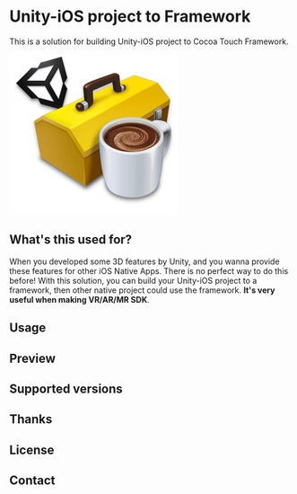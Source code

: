 # Unity-iOS project to Framework

This is a solution for building Unity-iOS project to Cocoa Touch Framework. 

![flat-path-headers](https://github.com/Octten/image-store/blob/master/unity-framework-md/icon.png?raw=true)

## What's this used for?

When you developed some 3D features by Unity, and you wanna provide these features for other iOS Native Apps. There is no perfect way to do this before!  With this solution, you can build your Unity-iOS project to a framework, then other native project could use the framework. **It's very useful when making VR/AR/MR SDK**.

## Usage



## Preview



## Supported versions



## Thanks



## License



## Contact

